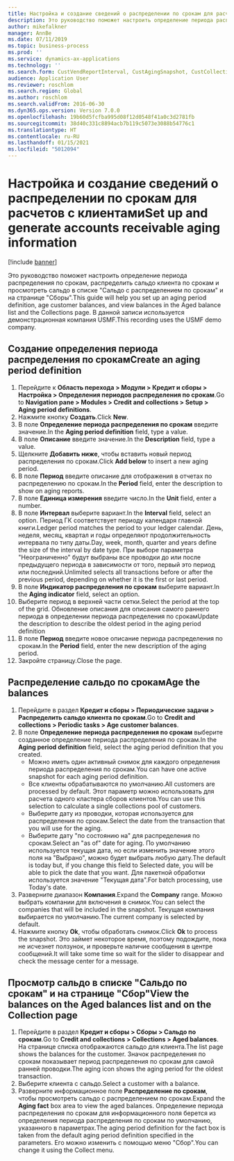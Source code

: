 ```yaml
---
title: Настройка и создание сведений о распределении по срокам для расчетов с клиентами
description: Это руководство поможет настроить определение периода распределения по срокам, распределить сальдо клиента по срокам и просмотреть сальдо в списке "Сальдо с распределением по срокам" и на странице "Сборы".
author: mikefalkner
manager: AnnBe
ms.date: 07/11/2019
ms.topic: business-process
ms.prod: ''
ms.service: dynamics-ax-applications
ms.technology: ''
ms.search.form: CustVendReportInterval, CustAgingSnapshot, CustCollectionsPoolsListPage, CustCollections
audience: Application User
ms.reviewer: roschlom
ms.search.region: Global
ms.author: roschlom
ms.search.validFrom: 2016-06-30
ms.dyn365.ops.version: Version 7.0.0
ms.openlocfilehash: 19b60d5fcfba995d08f12d0548f41a0c3d2781fb
ms.sourcegitcommit: 38d40c331c8894acb7b119c5073e3088b54776c1
ms.translationtype: HT
ms.contentlocale: ru-RU
ms.lasthandoff: 01/15/2021
ms.locfileid: "5012094"
---
```

# <a name="set-up-and-generate-accounts-receivable-aging-information"></a><span data-ttu-id="c0c84-103">Настройка и создание сведений о распределении по срокам для расчетов с клиентами</span><span class="sxs-lookup"><span data-stu-id="c0c84-103">Set up and generate accounts receivable aging information</span></span>

[!include [banner](../../includes/banner.md)]

<span data-ttu-id="c0c84-104">Это руководство поможет настроить определение периода распределения по срокам, распределить сальдо клиента по срокам и просмотреть сальдо в списке "Сальдо с распределением по срокам" и на странице "Сборы".</span><span class="sxs-lookup"><span data-stu-id="c0c84-104">This guide will help you set up an aging period definition, age customer balances, and view balances in the Aged balance list and the Collections page.</span></span> <span data-ttu-id="c0c84-105">В данной записи используется демонстрационная компания USMF.</span><span class="sxs-lookup"><span data-stu-id="c0c84-105">This recording uses the USMF demo company.</span></span>


## <a name="create-an-aging-period-definition"></a><span data-ttu-id="c0c84-106">Создание определения периода распределения по срокам</span><span class="sxs-lookup"><span data-stu-id="c0c84-106">Create an aging period definition</span></span>
1. <span data-ttu-id="c0c84-107">Перейдите к **Область перехода > Модули > Кредит и сборы > Настройка > Определения периодов распределения по срокам**.</span><span class="sxs-lookup"><span data-stu-id="c0c84-107">Go to **Navigation pane > Modules > Credit and collections > Setup > Aging period definitions**.</span></span>
2. <span data-ttu-id="c0c84-108">Нажмите кнопку **Создать**.</span><span class="sxs-lookup"><span data-stu-id="c0c84-108">Click **New**.</span></span>
3. <span data-ttu-id="c0c84-109">В поле **Определение периода распределения по срокам** введите значение.</span><span class="sxs-lookup"><span data-stu-id="c0c84-109">In the **Aging period definition** field, type a value.</span></span>
4. <span data-ttu-id="c0c84-110">В поле **Описание** введите значение.</span><span class="sxs-lookup"><span data-stu-id="c0c84-110">In the **Description** field, type a value.</span></span>
5. <span data-ttu-id="c0c84-111">Щелкните **Добавить ниже**, чтобы вставить новый период распределения по срокам.</span><span class="sxs-lookup"><span data-stu-id="c0c84-111">Click **Add below** to insert a new aging period.</span></span>
6. <span data-ttu-id="c0c84-112">В поле **Период** введите описание для отображения в отчетах по распределению по срокам.</span><span class="sxs-lookup"><span data-stu-id="c0c84-112">In the **Period** field, enter the description to show on aging reports.</span></span>
7. <span data-ttu-id="c0c84-113">В поле **Единица измерения** введите число.</span><span class="sxs-lookup"><span data-stu-id="c0c84-113">In the **Unit** field, enter a number.</span></span>
8. <span data-ttu-id="c0c84-114">В поле **Интервал** выберите вариант.</span><span class="sxs-lookup"><span data-stu-id="c0c84-114">In the **Interval** field, select an option.</span></span> <span data-ttu-id="c0c84-115">Период ГК соответствует периоду календаря главной книги.</span><span class="sxs-lookup"><span data-stu-id="c0c84-115">Ledger period matches the period to your ledger calendar.</span></span> <span data-ttu-id="c0c84-116">День, неделя, месяц, квартал и годы определяют продолжительность интервала по типу даты.</span><span class="sxs-lookup"><span data-stu-id="c0c84-116">Day, week, month, quarter and years define the size of the interval by date type.</span></span> <span data-ttu-id="c0c84-117">При выборе параметра "Неограниченно" будут выбраны все проводки до или после предыдущего периода в зависимости от того, первый это период или последний.</span><span class="sxs-lookup"><span data-stu-id="c0c84-117">Unlimited selects all transactions before or after the previous period, depending on whether it is the first or last period.</span></span>  
9. <span data-ttu-id="c0c84-118">В поле **Индикатор распределения по срокам** выберите вариант.</span><span class="sxs-lookup"><span data-stu-id="c0c84-118">In the **Aging indicator** field, select an option.</span></span>
10. <span data-ttu-id="c0c84-119">Выберите период в верхней части сетки.</span><span class="sxs-lookup"><span data-stu-id="c0c84-119">Select the period at the top of the grid.</span></span> <span data-ttu-id="c0c84-120">Обновление описания для описания самого раннего периода в определении периода распределения по срокам</span><span class="sxs-lookup"><span data-stu-id="c0c84-120">Update the description to describe the oldest period in the aging period definition</span></span>
11. <span data-ttu-id="c0c84-121">В поле **Период** введите новое описание периода распределения по срокам.</span><span class="sxs-lookup"><span data-stu-id="c0c84-121">In the **Period** field, enter the new description of the aging period.</span></span>
12. <span data-ttu-id="c0c84-122">Закройте страницу.</span><span class="sxs-lookup"><span data-stu-id="c0c84-122">Close the page.</span></span>

## <a name="age-the-balances"></a><span data-ttu-id="c0c84-123">Распределение сальдо по срокам</span><span class="sxs-lookup"><span data-stu-id="c0c84-123">Age the balances</span></span>
1. <span data-ttu-id="c0c84-124">Перейдите в раздел **Кредит и сборы > Периодические задачи > Распределить сальдо клиента по срокам**.</span><span class="sxs-lookup"><span data-stu-id="c0c84-124">Go to **Credit and collections > Periodic tasks > Age customer balances**.</span></span>
2. <span data-ttu-id="c0c84-125">В поле **Определение периода распределения по срокам** выберите созданное определение периода распределения по срокам.</span><span class="sxs-lookup"><span data-stu-id="c0c84-125">In the **Aging period definition** field, select the aging period definition that you created.</span></span>
    + <span data-ttu-id="c0c84-126">Можно иметь один активный снимок для каждого определения периода распределения по срокам.</span><span class="sxs-lookup"><span data-stu-id="c0c84-126">You can have one active snapshot for each aging period definition.</span></span>  
    + <span data-ttu-id="c0c84-127">Все клиенты обрабатываются по умолчанию.</span><span class="sxs-lookup"><span data-stu-id="c0c84-127">All customers are processed by default.</span></span> <span data-ttu-id="c0c84-128">Этот параметр можно использовать для расчета одного кластера сборов клиентов.</span><span class="sxs-lookup"><span data-stu-id="c0c84-128">You can use this selection to calculate a single collections pool of customers.</span></span>  
    + <span data-ttu-id="c0c84-129">Выберите дату из проводки, которая используется для распределения по срокам.</span><span class="sxs-lookup"><span data-stu-id="c0c84-129">Select the date from the transaction that you will use for the aging.</span></span>  
    + <span data-ttu-id="c0c84-130">Выберите дату "по состоянию на" для распределения по срокам.</span><span class="sxs-lookup"><span data-stu-id="c0c84-130">Select an "as of" date for aging.</span></span> <span data-ttu-id="c0c84-131">По умолчанию используется текущая дата, но если изменить значение этого поля на "Выбрано", можно будет выбрать любую дату.</span><span class="sxs-lookup"><span data-stu-id="c0c84-131">The default is today but, if you change this field to Selected date, you will be able to pick the date that you want.</span></span> <span data-ttu-id="c0c84-132">Для пакетной обработки используется значение "Текущая дата".</span><span class="sxs-lookup"><span data-stu-id="c0c84-132">For batch processing, use Today's date.</span></span>  
3. <span data-ttu-id="c0c84-133">Разверните диапазон **Компания**.</span><span class="sxs-lookup"><span data-stu-id="c0c84-133">Expand the **Company** range.</span></span> <span data-ttu-id="c0c84-134">Можно выбрать компании для включения в снимок.</span><span class="sxs-lookup"><span data-stu-id="c0c84-134">You can select the companies that will be included in the snapshot.</span></span> <span data-ttu-id="c0c84-135">Текущая компания выбирается по умолчанию.</span><span class="sxs-lookup"><span data-stu-id="c0c84-135">The current company is selected by default.</span></span>
4. <span data-ttu-id="c0c84-136">Нажмите кнопку **Оk**, чтобы обработать снимок.</span><span class="sxs-lookup"><span data-stu-id="c0c84-136">Click **Ok** to process the snapshot.</span></span> <span data-ttu-id="c0c84-137">Это займет некоторое время, поэтому подождите, пока не исчезнет ползунок, и проверьте наличие сообщения в центре сообщений.</span><span class="sxs-lookup"><span data-stu-id="c0c84-137">It will take some time so wait for the slider to disappear and check the message center for a message.</span></span>

## <a name="view-the-balances-on-the-aged-balances-list-and-on-the-collection-page"></a><span data-ttu-id="c0c84-138">Просмотр сальдо в списке "Сальдо по срокам" и на странице "Сбор"</span><span class="sxs-lookup"><span data-stu-id="c0c84-138">View the balances on the Aged balances list and on the Collection page</span></span>
1. <span data-ttu-id="c0c84-139">Перейдите в раздел **Кредит и сборы > Сборы > Сальдо по срокам**.</span><span class="sxs-lookup"><span data-stu-id="c0c84-139">Go to **Credit and collections > Collections > Aged balances**.</span></span> <span data-ttu-id="c0c84-140">На странице списка отображаются сальдо для клиента.</span><span class="sxs-lookup"><span data-stu-id="c0c84-140">The list page shows the balances for the customer.</span></span> <span data-ttu-id="c0c84-141">Значок распределения по срокам показывает период распределения по срокам для самой ранней проводки.</span><span class="sxs-lookup"><span data-stu-id="c0c84-141">The aging icon shows the aging period for the oldest transaction.</span></span>  
2. <span data-ttu-id="c0c84-142">Выберите клиента с сальдо.</span><span class="sxs-lookup"><span data-stu-id="c0c84-142">Select a customer with a balance.</span></span>
3. <span data-ttu-id="c0c84-143">Разверните информационное поле **Распределение по срокам**, чтобы просмотреть сальдо с распределением по срокам.</span><span class="sxs-lookup"><span data-stu-id="c0c84-143">Expand the **Aging fact** box area to view the aged balances.</span></span> <span data-ttu-id="c0c84-144">Определение периода распределения по срокам для информационного поля берется из определения периода распределения по срокам по умолчанию, указанного в параметрах.</span><span class="sxs-lookup"><span data-stu-id="c0c84-144">The aging period definition for the fact box is taken from the default aging period definition specified in the parameters.</span></span> <span data-ttu-id="c0c84-145">Его можно изменить с помощью меню "Сбор".</span><span class="sxs-lookup"><span data-stu-id="c0c84-145">You can change it using the Collect menu.</span></span>  

